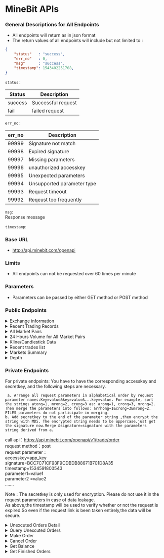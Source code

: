 # MineBit APIs

### General Descriptions for All Endpoints

* All endpoints will return as in json format
* The return values of all endpoints will include but not limited to :
```json
{
    "status"   : "success",
    "err_no"   : 0,
    "msg"      : "success",
    "timestamp": 1543402251708,
}
```
```status```:    

Status | Description       
------------ | ------------   
success | Successful request    
fail | failed request    

```err_no```:        
  
err_no | Description   
------------ | ------------    
99999 | Signature not match      
99998 | Expired signature     
99997 | Missing parameters     
99996 | unauthorized accesskey    
99995 | Unexpected parameters     
99994 | Unsupported parameter type    
99993 | Request timeout      
99992 | Reqeust too frequently     


```msg```:       
Response message         

```timestamp```:          


### Base URL
* http://api.minebit.com/openapi

### Limits

* All endpoints can not be requested over 60 times per minute      

### Parameters

* Parameters can be passed by either GET method or POST    method      

### Public Endpoints

<details><summary>Exchange information</summary>

    /openapi/v1/market/exchangeInfo    

Get exchange general information    

Parameters:
```
NO PARAMETERS REQUIRED
```

Responses:
```
{
    "timezone": "UTC",
    "serverTime": 1543413226042,
    "exchangeFilters": [],
    "symbols": [{
        "symbol": "ETH_BTC",
        "status": "TRADING",
        "baseAsset": "ETH",
        "quoteAsset": "BTC",
        "baseAssetPrecision": 8,
        "quotePrecision": 8,
        "orderTypes": ["LIMIT"],
        "icebergAllowed": false,
        "filters": [{
            "minPrice": "0.00280266",
            "maxPrice": "0.28026610",
            "filterType": "PRICE_FILTER",
            "tickSize": "0.00000100"
        }, {
            "stepSize": "0.00000100",
            "filterType": "LOT_SIZE",
            "maxQty": "50000000.00000000",
            "minQty": "0.01000000"
        }]
    }, {
        "symbol": "ELF_BTC",
        "status": "TRADING",
        "baseAsset": "ELF",
        "quoteAsset": "BTC",
        "baseAssetPrecision": 8,
        "quotePrecision": 8,
        "orderTypes": ["LIMIT"],
        "icebergAllowed": false,
        "filters": [{
            "minPrice": "0.00000294",
            "maxPrice": "0.00029350",
            "filterType": "PRICE_FILTER",
            "tickSize": "0.00000100"
        }, {
            "stepSize": "0.00000100",
            "filterType": "LOT_SIZE",
            "maxQty": "50000000.00000000",
            "minQty": "0.01000000"
        }]
    }, {
        "symbol": "MBT_ETH",
        "status": "TRADING",
        "baseAsset": "MBT",
        "quoteAsset": "ETH",
        "baseAssetPrecision": 8,
        "quotePrecision": 8,
        "orderTypes": ["LIMIT"],
        "icebergAllowed": false,
        "filters": [{
            "minPrice": "0.00001140",
            "maxPrice": "0.00114000",
            "filterType": "PRICE_FILTER",
            "tickSize": "0.00000100"
        }, {
            "stepSize": "0.00000100",
            "filterType": "LOT_SIZE",
            "maxQty": "50000000.00000000",
            "minQty": "0.01000000"
        }]
    }, {
        "symbol": "ELF_ETH",
        "status": "TRADING",
        "baseAsset": "ELF",
        "quoteAsset": "ETH",
        "baseAssetPrecision": 8,
        "quotePrecision": 8,
        "orderTypes": ["LIMIT"],
        "icebergAllowed": false,
        "filters": [{
            "minPrice": "0.00010448",
            "maxPrice": "0.01044790",
            "filterType": "PRICE_FILTER",
            "tickSize": "0.00000100"
        }, {
            "stepSize": "0.00000100",
            "filterType": "LOT_SIZE",
            "maxQty": "50000000.00000000",
            "minQty": "0.01000000"
        }]
    }, {
        "symbol": "WTC_ETH",
        "status": "TRADING",
        "baseAsset": "WTC",
        "quoteAsset": "ETH",
        "baseAssetPrecision": 8,
        "quotePrecision": 8,
        "orderTypes": ["LIMIT"],
        "icebergAllowed": false,
        "filters": [{
            "minPrice": "0.00100077",
            "maxPrice": "0.10007680",
            "filterType": "PRICE_FILTER",
            "tickSize": "0.00000100"
        }, {
            "stepSize": "0.00000100",
            "filterType": "LOT_SIZE",
            "maxQty": "50000000.00000000",
            "minQty": "0.01000000"
        }]
    }, {
        "symbol": "LRC_ETH",
        "status": "TRADING",
        "baseAsset": "LRC",
        "quoteAsset": "ETH",
        "baseAssetPrecision": 8,
        "quotePrecision": 8,
        "orderTypes": ["LIMIT"],
        "icebergAllowed": false,
        "filters": [{
            "minPrice": "0.00003300",
            "maxPrice": "0.00330020",
            "filterType": "PRICE_FILTER",
            "tickSize": "0.00000100"
        }, {
            "stepSize": "0.00000100",
            "filterType": "LOT_SIZE",
            "maxQty": "50000000.00000000",
            "minQty": "0.01000000"
        }]
    }, {
        "symbol": "KST_ETH",
        "status": "TRADING",
        "baseAsset": "KST",
        "quoteAsset": "ETH",
        "baseAssetPrecision": 8,
        "quotePrecision": 8,
        "orderTypes": ["LIMIT"],
        "icebergAllowed": false,
        "filters": [{
            "minPrice": "0.00000771",
            "maxPrice": "0.00077050",
            "filterType": "PRICE_FILTER",
            "tickSize": "0.00000100"
        }, {
            "stepSize": "0.00000100",
            "filterType": "LOT_SIZE",
            "maxQty": "50000000.00000000",
            "minQty": "0.01000000"
        }]
    }, {
        "symbol": "BTC_USDT",
        "status": "TRADING",
        "baseAsset": "BTC",
        "quoteAsset": "USDT",
        "baseAssetPrecision": 8,
        "quotePrecision": 8,
        "orderTypes": ["LIMIT"],
        "icebergAllowed": false,
        "filters": [{
            "minPrice": "418.30400000",
            "maxPrice": "41830.40000000",
            "filterType": "PRICE_FILTER",
            "tickSize": "0.00000100"
        }, {
            "stepSize": "0.00000100",
            "filterType": "LOT_SIZE",
            "maxQty": "50000000.00000000",
            "minQty": "0.01000000"
        }]
    }, {
        "symbol": "ETH_USDT",
        "status": "TRADING",
        "baseAsset": "ETH",
        "quoteAsset": "USDT",
        "baseAssetPrecision": 8,
        "quotePrecision": 8,
        "orderTypes": ["LIMIT"],
        "icebergAllowed": false,
        "filters": [{
            "minPrice": "11.71600000",
            "maxPrice": "1171.60000000",
            "filterType": "PRICE_FILTER",
            "tickSize": "0.00000100"
        }, {
            "stepSize": "0.00000100",
            "filterType": "LOT_SIZE",
            "maxQty": "50000000.00000000",
            "minQty": "0.01000000"
        }]
    }],
    "rateLimits": [{
        "rateLimitType": "REQUEST_WEIGHT",
        "interval": "MINUTE",
        "intervalNum": 1,
        "limit": 1200
    }, {
        "rateLimitType": "ORDERS",
        "interval": "SECOND",
        "intervalNum": 1,
        "limit": 10
    }, {
        "rateLimitType": "ORDERS",
        "interval": "DAY",
        "intervalNum": 1,
        "limit": 100000
    }]
}
```
</details>

<details><summary>Recent Trading Records</summary>

    /openapi/v1/market/transaction_record

Get recent trading records, 100 at most.

Parameters:
``` 
{
    "symbol" : "btc_usdt", // market pair, separate by "_"
    "size"   : "10", // optional, 1-100
}
```

Responses:
```
{
    "status": "success",
    "ch": "market.btc_usdt.trade.detail",
    "err_no": 0,
    "msg": "success",
    "timestamp": 1543402521132,
    "data": [
        {
            "timestamp": 1543402413,
            "price": 4090.4,
            "amount": 0.0276,
            "side": "sell"
        }
    ]
}
```
</details>

<details><summary>All Market Pairs</summary>

    /openapi/v1/market/products

Get all available market pairs.

Parameters:
```
NO PARAMETERS REQUIRED
```

Responses:
```
{
    "status":"success",
    "err_no":0,
    "msg":"success",
    "data":[  // entry list 
        {  
            "id":"ETH_BTC",     // market pair 
            "fromSymbol":"ETH", // major part
            "toSymbol":"BTC"    // minor part
        },
    ],
}
```

</details>

<details><summary>24 Hours Volume for All Market Pairs</summary>

    /openapi/v1/market/all_quote
Get volumes of all market pairs in pass 24 hours

Parameters:
```
NO PARAMETERS REQUIRED
```

Responses:
```
{
    "status": "success",
    "err_no": 0,
    "msg"   : "success",
    "data": [
        {
            "id": 1534636800,
            "close": 0.06,
            "vol": 1074.4,
            "amount": 1074.4,
            "count": 559,
            "high": 22,
            "low": 0.04,
            "open": 9,
            "symbol": "eth_btc"
        }
    ]
}
```
</details>

<details><summary>Kline/Candlestick Data</summary>
    
    /openapi/v1/market/history
Get Klines or candlestick charts

Parameters:
```
{
    "symbol" : "btc_usdt", //market pair, get all available pair
    "period" : "1min", // available periods 1min, 5min, 15min, 30min, 60min, 1day, 1mon, 1week, 1year
    "size"   : "10", // 1 - 300
}
```

Responses:
```
{
    "status": "success",
    "ch": "market.btc_usdt.kline.1min", // will not be used
    "err_no": 0,
    "msg": "success",
    "timestamp": 1543412353359,
    "data": [                             // entry list 
        {
            "id"     : 1543415340 // timestamp
            "close"  : 4196.16,   // closing price
            "vol"    : 2480.6624, // total price of transactions as last part of pair,usdt in this case
            "amount" : 0.5909,    // total amount of transactions as first part of pair, btc in this case
            "count"  : 8,         // amount of complete transactions 
            "high"   : 4199.8,    // highest price
            "low"    : 4195.96,   // lowest price
            "open"   : 4199.8     // openning price
        }
    ]
}
```
</details>

<details><summary>Recent trades list</summary>

    /openapi/v1/market/transaction_record
Returns the entries of successful transactions by specific market pair

Parameters:
```
{
    "symbol" : "btc_usdt", //market pair, get all available pair
    "size" : "10", // 1 - 100
}
```

Responses:
```
{
    "status": "success", // return "fail" if request failed
    "ch": "market.btc_usdt.trade.detail", // will not be used
    "err_no": 0, // 0 for successful request and 99992 for request too frequently
    "msg": "success", // return message
    "timestamp": 1543402521132, //Responses time
    "data": [ // entry list of transactions
        {
            "timestamp": 1543402413, // when this transaction was finished
            "price": 4090.4, // the price of this transaction as in last part of pair, usdt in this case
            "amount": 0.0276, // the amount of the first part of this pair, btc in this case
            "side": "sell" // sell for a selling transaction and buy for a buying transaction
        }
    ]
}
```

</details>

<details><summary>Markets Summary</summary>

    POST /openapi/v1/market/quote

Get daily markets summary

Parameters:
```
{
    "symbol" : "eth_btc"
}
```

Responses:
```
{
    "status": "success",
    "err_no": 0,
    "msg": "success",
    "data": [
        {
            "close": 9,
            "vol": 81.355,
            "amount": 81.355,
            "count": 69,
            "high": 13,
            "low": 0.000001,
            "open": 0.01,
            "symbol": "eth_btc",
            "buy": 6,
            "sell": 9
        }
    ]
}
```

</details>

<details><summary>Depth</summary>

    openapi/v1/market/depth

Depth

Parameters:
```
{
    "symbol" : "eth_btc",
    "type"   : "1", 
    "side"   : "0"
}
```

Responses:
```
{
    "status": "success",
    "err_no": 0,
    "msg": "get depth success",
    "data": {
        "depth": {
            "buy": [
                {
                    "price": 0.05,
                    "amount": 9.807
                }
            ],
            "sell": [
                {
                    "price": 0.1,
                    "amount": 1.029
                }
            ]
        }
    }
}
```



</details>

### Private Endpoints

For private endpoints:
You have to have the corresponding accesskey and secretkey,
and the following steps are necessary.

```
 a. Arrange all request parameters in alphabetical order by request parameter names:Key=value&key=value&...key=value. For example, sort the strings atong=1, mrong=2, crong=3 as: arong=1, crong=3, mrong=2. Then merge the parameters into follows: arrhong=1&crong=3&mrong=2. FILES parameters do not participate in merging.
b. Add secretkey to the end of the parameter string ,then encrypt the string with MD5. The encrypted string needs to be uppercase.just get the signature now.Merge &signature=signature with the parameters string derived from a.
```

call api：https://api.minebit.com/openapi/v1/trade/order  
request method：post    
request parameter：    
accesskey=app_key    
signature=BCC7C71CF93F9CDBDB88671B701D8A35    
timestamp=1534591800543    
parameter1=value1    
parameter2 =value2    
…….    

Note：The secretkey is only used for encryption. Please do not use it in the request parameters in case of data leakage.    
As above,the timestamp will be used to verify whether or not the request is expired.So even if the request link is been taken entirely,the data will be secure.    

<details><summary>Unexcuted Orders Detail</summary>

    POST /openapi/v1/trade/order_info

Get unexcuted orders detail

Parameters:
```
{
    "accesskey" : "access key",
    "timestamp" : "timestamp",
    "signature" : "signature",
    "order_id"  : "order id",
    "symbol"    : "trading pair"
}
```

Responses:
```
{
    "status": "success",
    "err_no": 0,
    "msg": "get order detail success.",
    "data": {
        "error": null,n
        "result": {
            "amount": "0.05",
            "addtime": 1534322265304,
            "deal_amount": "0",
            "order_id": 1888,
            "avg_price": "0.1",
            "status": 0,
            "type": 1,
            "side": 1,
            "symbol": "eth_btc"
        },
        "id": 1534336146847
    }
}
```


</details>

<details><summary>Query Unexcuted Orders</summary>

    POST /openapi/v1/trade/pending_orders

query unexcuted orders

Parameters:
```
{
    "accesskey" : "access key",
    "timestamp" : "timestamp",
    "signature" : "signature",
    "order_id"  : "order id",
    "symbol"    : "trading pair",
    "offset"    : 0, 
    "limit"     : 10, // how much entries will be return
    "type"      : 1,  // 1 限价值, 2 市价值 (optional)
    "side"      : 0,  // 0=>all, 1=>for buying, 2=>for selling 
}
```

Responses:
```
{
    "status": "success",
    "err_no": 0,
    "msg": "get pending orders success",
    "data": [
        {
            "side":2,
            "addtime": 1534265644610,
            "type": 1,
            "price": "0.1",
            "deal_amount": "0e-16",
            "order_id": 1867,
            "amount": "0.12",
            "symbol": "eth_btc"
        }
    ]
}
```

</details>



<details><summary>Make Order</summary>

    POST /openapi/v1/trade/order

Make order

Parameter:
```
{
    "accesskey" : "access key",
    "timestamp" : "timestamp",
    "signature" : "signature",
    "price"     : "price",
    "amount"    : "amount",
    "symbol"    : "trading pair",
    "type"      : 1,  // 1 limit order, 2 market order (optional)
    "side"      : 0,  // 0=>all, 1=>for buying, 2=>for selling 
}
```

Responses:
```
{
    "status": "success",
    "err_no": 0,
    "msg": "put order success",
    "data": {
        "error": null,
        "result": {
            "order_id": 116783
        },
        "id": 1534590591
    }
}
```

</details>



<details><summary>Cancel Order</summary>

    POST /openapi/v1/trade/cancel_order

Cancel order by order id

Parameter:
```
{
    "accesskey" : "access key",
    "timestamp" : "timestamp",
    "signature" : "signature",
    "order_id"  : "order id",
    "symbol"    : "trading pair",
}
```

Responses:
```
{
    "status": "success",
    "err_no": 0,
    "msg": "put order success",
    "data": {
        "error": null,
        "result": {
            "order_id": 116783
        },
        "id": 1534590591
    }
}
```

</details>


<details><summary>Get Balance</summary>

    POST /openapi/v1/userasset/balances

Get balance

Parameter:
```
{
    "accesskey" : "access key",
    "timestamp" : "timestamp",
    "signature" : "signature",
    "coin"      : "coin",
}
```

Responses:
```
{
    "status": "success",
    "err_no": 0,
    "msg": "get user total balance success.",
    "data": [
        {
            "coinname": "eos",
            "coin_amount": "0",
            "coin_trade_frozen": "0"
        },
    ]
}
```

</details>



<details><summary>Get Finished Orders</summary>

    POST /openapi/v1/trade/finished_orders

Get Finished_orders

Parameter:
```
{
    "accesskey" : "access key",
    "timestamp" : "timestamp",
    "signature" : "signature",
    "order_id"  : "order id",
    "symbol"    : "trading pair",
    "offset"    : 0, 
    "limit"     : 10, // how much entries will be return
    "type"      : 1,  // 1 limit order, 2 market order (optional)
    "side"      : 0,  // 0=>all, 1=>for buying, 2=>for selling 
}
```

Responses:
```
{
    "status": "success",
    "err_no": 0,
    "msg": "get finished orders success.",
    "data": [
        {
            "side": 2,
            "addtime": 1534677163694,
            "type": 1,
            "price": "0.5",
            "avg_price": 0.093,
            "amount": "1",
            "symbol": "eth_btc",
            "finishtime": 1534924649050,
            "status": 1,
            "deal_amount": "0.068122",
            "order_id": 116875
        }
    ]
}
```

</details>


